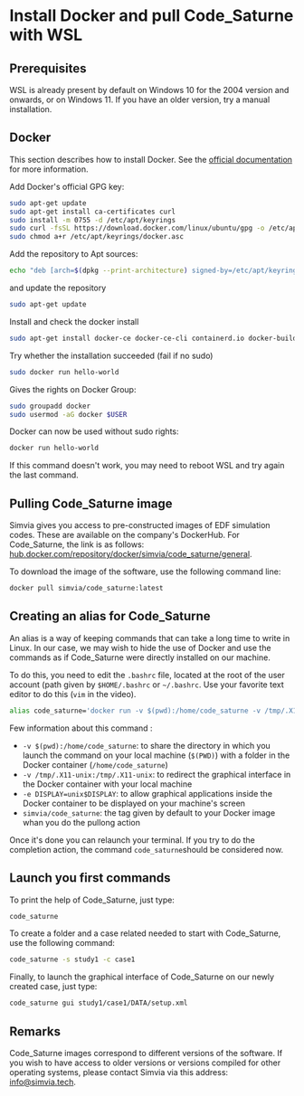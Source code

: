 # Install Docker and pull Code_Saturne with WSL  

## Prerequisites
WSL is already present by default on Windows 10 for the 2004 version and onwards, or on Windows 11. If you have an older version, try a manual installation.

## Docker

This section describes how to install Docker. See the [official documentation](https://docs.docker.com/engine/install/) for more information.

Add Docker's official GPG key:

```bash
sudo apt-get update
sudo apt-get install ca-certificates curl
sudo install -m 0755 -d /etc/apt/keyrings
sudo curl -fsSL https://download.docker.com/linux/ubuntu/gpg -o /etc/apt/keyrings/docker.asc
sudo chmod a+r /etc/apt/keyrings/docker.asc
```

Add the repository to Apt sources:

```bash
echo "deb [arch=$(dpkg --print-architecture) signed-by=/etc/apt/keyrings/docker.asc] https://download.docker.com/linux/ubuntu  $(. /etc/os-release && echo "$VERSION_CODENAME") stable" | sudo tee /etc/apt/sources.list.d/docker.list > /dev/null
```

and update the repository
```bash
sudo apt-get update
```

Install and check the docker install

```bash
sudo apt-get install docker-ce docker-ce-cli containerd.io docker-buildx-plugin docker-compose-plugin
```

Try whether the installation succeeded  (fail if no sudo)

```bash
sudo docker run hello-world
```

Gives the rights on Docker Group:

```bash
sudo groupadd docker
sudo usermod -aG docker $USER
```

Docker can now be used without sudo rights:

```bash
docker run hello-world
```

If this command doesn't work, you may need to reboot WSL and try again the last command.

## Pulling Code_Saturne image

Simvia gives you access to pre-constructed images of EDF simulation codes. These are available on the company's DockerHub. For Code_Saturne, the link is as follows: [hub.docker.com/repository/docker/simvia/code_saturne/general](https://hub.docker.com/repository/docker/simvia/code_saturne/general).

To download the image of the software, use the following command line:

```bash
docker pull simvia/code_saturne:latest
```

## Creating an alias for Code_Saturne

An alias is a way of keeping commands that can take a long time to write in Linux. In our case, we may wish to hide the use of Docker and use the commands as if Code_Saturne were directly installed on our machine.

To do this, you need to edit the `.bashrc` file, located at the root of the user account (path given by `$HOME/.bashrc` or `~/.bashrc`. Use your favorite text editor to do this (`vim` in the video).

```bash
alias code_saturne='docker run -v $(pwd):/home/code_saturne -v /tmp/.X11-unix:/tmp/.X11-unix -e DISPLAY=unix$DISPLAY simvia/code_saturne'
```

Few information about this command :
 - `-v $(pwd):/home/code_saturne`: to share the directory in which you launch the command on your local machine (`$(PWD)`) with a folder in the Docker container (`/home/code_saturne`)
 - `-v /tmp/.X11-unix:/tmp/.X11-unix`: to redirect the graphical interface in the Docker container with your local machine
 - `-e DISPLAY=unix$DISPLAY`: to allow graphical applications inside the Docker container to be displayed on your machine's screen
 - `simvia/code_saturne`: the tag given by default to your Docker image whan you do the pullong action

Once it's done you can relaunch your terminal. If you try to do the completion action, the command `code_saturne`should be considered now.

## Launch you first commands

To print the help of Code_Saturne, just type:

```bash
code_saturne
```

To create a folder and a case related needed to start with Code_Saturne, use the following command:

```bash
code_saturne -s study1 -c case1
```

Finally, to launch the graphical interface of Code_Saturne on our newly created case, just type:

```bash
code_saturne gui study1/case1/DATA/setup.xml
```

## Remarks

Code_Saturne images correspond to different versions of the software. If you wish to have access to older versions or versions compiled for other operating systems, please contact Simvia via this address: [info@simvia.tech](mailto:info@simvia.tech).
